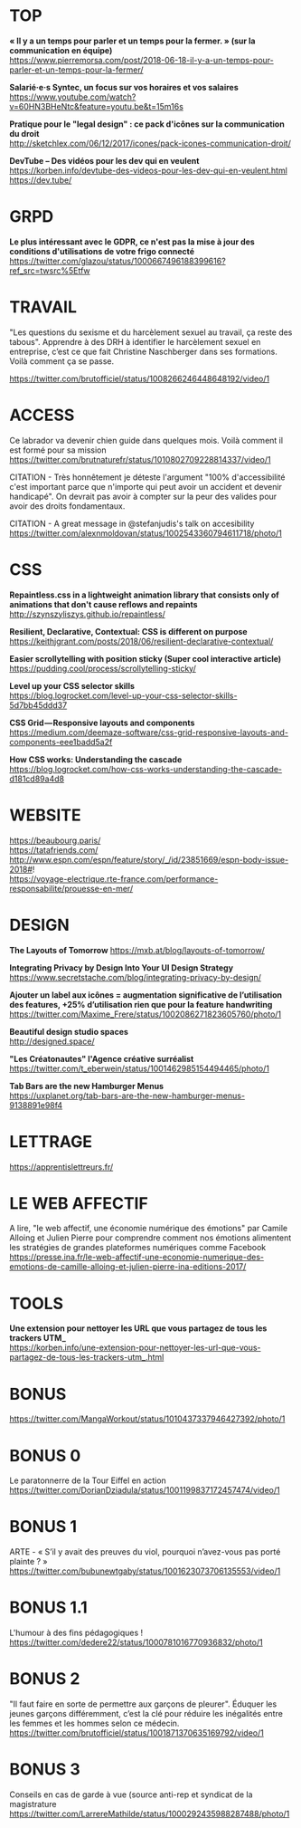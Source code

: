 # TOP

**« Il y a un temps pour parler et un temps pour la fermer. » (sur la communication en équipe)**  
https://www.pierremorsa.com/post/2018-06-18-il-y-a-un-temps-pour-parler-et-un-temps-pour-la-fermer/

**Salarié·e·s Syntec, un focus sur vos horaires et vos salaires**  
https://www.youtube.com/watch?v=60HN3BHeNtc&feature=youtu.be&t=15m16s

**Pratique pour le "legal design" : ce pack d'icônes sur la communication du droit**  
http://sketchlex.com/06/12/2017/icones/pack-icones-communication-droit/

**DevTube – Des vidéos pour les dev qui en veulent**  
https://korben.info/devtube-des-videos-pour-les-dev-qui-en-veulent.html  
https://dev.tube/



# GRPD

**Le plus intéressant avec le GDPR, ce n'est pas la mise à jour des conditions d'utilisations de votre frigo connecté**  
https://twitter.com/glazou/status/1000667496188399616?ref_src=twsrc%5Etfw



# TRAVAIL

"Les questions du sexisme et du harcèlement sexuel au travail, ça reste des tabous". 
Apprendre à des DRH à identifier le harcèlement sexuel en entreprise, c’est ce que fait Christine Naschberger dans ses formations. Voilà comment ça se passe. 

https://twitter.com/brutofficiel/status/1008266246448648192/video/1



# ACCESS

Ce labrador va devenir chien guide dans quelques mois. Voilà comment il est formé pour sa mission  
https://twitter.com/brutnaturefr/status/1010802709228814337/video/1

CITATION - Très honnêtement je déteste l'argument "100% d'accessibilité c'est important parce que n'importe qui peut avoir un accident et devenir handicapé". On devrait pas avoir à compter sur la peur des valides pour avoir des droits fondamentaux.

CITATION - A great message in @stefanjudis's talk on accesibility  https://twitter.com/alexnmoldovan/status/1002543360794611718/photo/1




# CSS

**Repaintless.css in a lightweight animation library that consists only of animations that don't cause reflows and repaints**  http://szynszyliszys.github.io/repaintless/

**Resilient, Declarative, Contextual: CSS is different on purpose**  
https://keithjgrant.com/posts/2018/06/resilient-declarative-contextual/

**Easier scrollytelling with position sticky (Super cool interactive article)**
https://pudding.cool/process/scrollytelling-sticky/

**Level up your CSS selector skills**  
https://blog.logrocket.com/level-up-your-css-selector-skills-5d7bb45ddd37

**CSS Grid — Responsive layouts and components**  
https://medium.com/deemaze-software/css-grid-responsive-layouts-and-components-eee1badd5a2f

**How CSS works: Understanding the cascade**  
https://blog.logrocket.com/how-css-works-understanding-the-cascade-d181cd89a4d8



# WEBSITE

https://beaubourg.paris/  
https://tatafriends.com/  
http://www.espn.com/espn/feature/story/_/id/23851669/espn-body-issue-2018#!  
https://voyage-electrique.rte-france.com/performance-responsabilite/prouesse-en-mer/


# DESIGN

**The Layouts of Tomorrow**
https://mxb.at/blog/layouts-of-tomorrow/

**Integrating Privacy by Design Into Your UI Design Strategy**  
https://www.secretstache.com/blog/integrating-privacy-by-design/

**Ajouter un label aux icônes = augmentation significative de l’utilisation des features, +25% d’utilisation rien que pour la feature handwriting**  
https://twitter.com/Maxime_Frere/status/1002086271823605760/photo/1

**Beautiful design studio spaces**  
http://designed.space/

**"Les Créatonautes" l'Agence créative surréalist**  
https://twitter.com/t_eberwein/status/1001462985154494465/photo/1

**Tab Bars are the new Hamburger Menus**  
https://uxplanet.org/tab-bars-are-the-new-hamburger-menus-9138891e98f4




# LETTRAGE

https://apprentislettreurs.fr/



# LE WEB AFFECTIF

A lire, "le web affectif, une économie numérique des émotions" par Camile Alloing et Julien Pierre pour comprendre comment nos émotions alimentent les stratégies de grandes plateformes numériques comme Facebook  
https://presse.ina.fr/le-web-affectif-une-economie-numerique-des-emotions-de-camille-alloing-et-julien-pierre-ina-editions-2017/



# TOOLS

**Une extension pour nettoyer les URL que vous partagez de tous les trackers UTM_**  
https://korben.info/une-extension-pour-nettoyer-les-url-que-vous-partagez-de-tous-les-trackers-utm_.html



# BONUS
https://twitter.com/MangaWorkout/status/1010437337946427392/photo/1

# BONUS 0
Le paratonnerre de la Tour Eiffel en action https://twitter.com/DorianDziadula/status/1001199837172457474/video/1

# BONUS 1
ARTE - « S’il y avait des preuves du viol, pourquoi n’avez-vous pas porté plainte ? »
https://twitter.com/bubunewtgaby/status/1001623073706135553/video/1

# BONUS 1.1
L'humour à des fins pédagogiques !  
https://twitter.com/dedere22/status/1000781016770936832/photo/1

# BONUS 2
"Il faut faire en sorte de permettre aux garçons de pleurer". Éduquer les jeunes garçons différemment, c’est la clé pour réduire les inégalités entre les femmes et les hommes selon ce médecin.  
https://twitter.com/brutofficiel/status/1001871370635169792/video/1

# BONUS 3
Conseils en cas de garde à vue (source anti-rep et syndicat de la magistrature  
https://twitter.com/LarrereMathilde/status/1000292435988287488/photo/1

